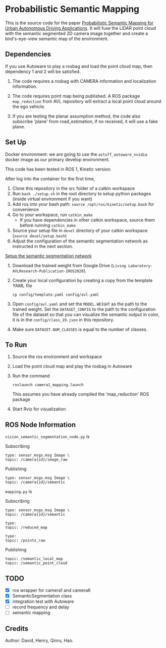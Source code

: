 # Probabilistic Semantic Mapping

This is the source code for the paper [Probabilistic Semantic Mapping for Urban Autonomous Driving Applications](https://arxiv.org/abs/2006.04894). It will fuse the LiDAR point cloud with the semantic segmented 2D camera image together and create a bird's-eye-view semantic map of the environment. 

## Dependencies

If you use Autoware to play a rosbag and load the point cloud map, then dependency 1 and 2 will be satisfied.

1. The code requires a rosbag with CAMERA information and localization information.

2. The code requires point map being published. A ROS package `map_reduction` from AVL repository will extract a local point cloud around the ego vehicle.

3. If you are testing the planar assumption method, the code also subscribe 'plane' from road_estimation, if no received, it will use a fake plane.

## Set Up

Docker environment: we are going to use the `astuff_autoware_nvidia` docker image as our primary develop environment. 

This code has been tested in ROS 1, Kinetic version. 

After log into the container for the first time,

1. Clone this repository in the src folder of a catkin workspace
2. Run `bash ./setup.sh` in the root directory to setup python packages (inside virtual environment if you want)
3. Add ros into your bash path: `source /opt/ros/kinetic/setup.bash` for convenience
4. Go to your workspace, run `catkin_make`
   - If you have dependencies in other catkin workspace, source them before running `catkin_make`
5. Source your setup file in `devel` directory of your catkin workspace (`source devel/setup.bash`)
6. Adjust the configuration of the semantic segmentation network as instructed in the next section. 



<u>Setup the semantic segmentation network</u>

1. Download the trained weight from Google Drive (`Living Laboratory-AVLResearch-Publication-IROS2020`). 

2. Create your local configuration by creating a copy from the template YAML file

   ```
   cp config/template.yaml config/avl.yaml
   ```

3. Open `config/avl.yaml` and set the `MODEL.WEIGHT` as the path to the trained weight. Set the `DATASET_CONFIG` to the path to the configuration file of the dataset so that you can visualize the semantic output in color, it is in the `config/class_19.json` in this repository.  

4. Make sure `DATASET.NUM_CLASSES` is equal to the number of classes. 

## To Run

1. Source the ros environment and workspace

2. Load the point cloud map and play the rosbag in Autoware

3. Run the command

   ```
   roslaunch camera1_mapping.launch
   ```

   This assumes you have already compiled the 'map_reduction' ROS package

4. Start Rviz for visualization

## ROS Node Information 

`vision_semantic_segmentation_node.py`  is 

Subscribing

```
type: sensor_msgs.msg Image \
topic: /camera{id}/image_raw
```

Publishing

```
type: sensor_msgs.msg Image \
topic: /camera{id}/semantic
```

`mapping.py` is 

Subscribing

```
type: sensor_msgs.msg Image \
topic: /camera{id}/semantic

type: 
topic: /reduced_map

type: 
topic: /points_raw
```

Publishing

```
topic: /semantic_local_map
topic: /semantic_point_cloud
```

## TODO

- [x] ros wrapper for camera1 and camera6
- [x] SemanticSegmentation class
- [x] integration test with Autoware
- [ ] record frequency and delay
- [ ] semantic mapping

## Credits

Author: David, Henry, Qinru, Hao. 